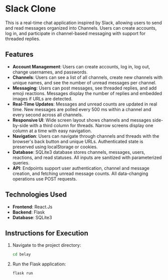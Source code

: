 # Slack Clone

This is a real-time chat application inspired by Slack, allowing users to send and read messages organized into Channels. Users can create accounts, log in, and participate in channel-based messaging with support for threaded replies.

## Features

- **Account Management**: Users can create accounts, log in, log out, change usernames, and passwords.
- **Channels**: Users can see a list of all channels, create new channels with unique names, and see the number of unread messages per channel.
- **Messaging**: Users can post messages, see threaded replies, and add emoji reactions. Messages display the number of replies and embedded images if URLs are detected.
- **Real-Time Updates**: Messages and unread counts are updated in real time. New messages are polled every 500 ms within a channel and every second across all channels.
- **Responsive UI**: Wide screen layout shows channels and messages side-by-side with a third column for threads. Narrow screens display one column at a time with easy navigation.
- **Navigation**: Users can navigate through channels and threads with the browser's back button and unique URLs. Authenticated state is preserved using localStorage or cookies.
- **Database**: SQLite3 database stores channels, messages, users, reactions, and read statuses. All inputs are sanitized with parameterized queries.
- **API**: Endpoints support user authentication, channel and message creation, and fetching unread message counts. All data-changing operations use POST requests.

## Technologies Used

- **Frontend**: React.Js
- **Backend**: Flask
- **Database**: SQLite3

## Instructions for Execution
1. Navigate to the project directory:
    ```bash
    cd belay
    ```
2. Run the Flask application:
    ```bash
    flask run
    ```